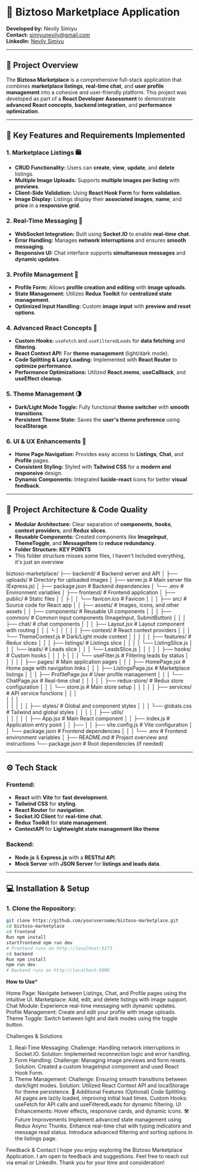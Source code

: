 # 🛒 Biztoso Marketplace Application

**Developed by:** Nevily Simiyu  
**Contact:** [simiyunevily@gmail.com](mailto:simiyunevily@gmail.com)  
**LinkedIn:** [Nevily Simiyu](https://www.linkedin.com/in/nevily-simiyu/)

---

## 🌟 **Project Overview**

The **Biztoso Marketplace** is a comprehensive full-stack application that combines **marketplace listings**, **real-time chat**, and **user profile management** into a cohesive and user-friendly platform. This project was developed as part of a **React Developer Assessment** to demonstrate **advanced React concepts**, **backend integration**, and **performance optimization**.

---

## 🎯 **Key Features and Requirements Implemented**

### 1. **Marketplace Listings 🛍️**
- **CRUD Functionality:** Users can **create**, **view**, **update**, and **delete** listings.
- **Multiple Image Uploads:** Supports **multiple images per listing** with **previews**.
- **Client-Side Validation:** Using **React Hook Form** for **form validation**.
- **Image Display:** Listings display their **associated images**, **name**, and **price** in a **responsive grid**.

### 2. **Real-Time Messaging 💬**
- **WebSocket Integration:** Built using **Socket.IO** to enable **real-time chat**.
- **Error Handling:** Manages **network interruptions** and ensures **smooth messaging**.
- **Responsive UI:** Chat interface supports **simultaneous messages** and **dynamic updates**.

### 3. **Profile Management 👤**
- **Profile Form:** Allows **profile creation and editing** with **image uploads**.
- **State Management:** Utilizes **Redux Toolkit** for **centralized state management**.
- **Optimized Input Handling:** Custom **image input** with **preview and reset options**.

### 4. **Advanced React Concepts 🚀**
- **Custom Hooks:** `useFetch` and `useFilteredLeads` for **data fetching** and **filtering**.
- **React Context API:** For **theme management** (light/dark mode).
- **Code Splitting & Lazy Loading:** Implemented with **React Router** to **optimize performance**.
- **Performance Optimizations:** Utilized **React.memo**, **useCallback**, and **useEffect** **cleanup**.

### 5. **Theme Management 🌗**
- **Dark/Light Mode Toggle:** Fully functional **theme switcher** with **smooth transitions**.
- **Persistent Theme State:** Saves the **user's theme preference** using **localStorage**.

### 6. **UI & UX Enhancements 🎨**
- **Home Page Navigation:** Provides easy access to **Listings**, **Chat**, and **Profile** pages.
- **Consistent Styling:** Styled with **Tailwind CSS** for a **modern and responsive** design.
- **Dynamic Components:** Integrated **lucide-react** icons for better **visual feedback**.

---

## 🚦 **Project Architecture & Code Quality**

- **Modular Architecture:** Clear separation of **components**, **hooks**, **context providers**, and **Redux slices**.
- **Reusable Components:** Created components like **ImageInput**, **ThemeToggle**, and **MessageItem** to **reduce redundancy**.
- **Folder Structure:**
**KEY POINTS**
 - This folder structure misses some files, I haven't included everything, it's just an overview
 
biztoso-marketplace/
├── backend/                      # Backend server and API
│   ├── uploads/                  # Directory for uploaded images
│   ├── server.js                 # Main server file (Express.js)
│   ├── package.json              # Backend dependencies
│   └── .env                      # Environment variables
│
├── frontend/                     # Frontend application
│   ├── public/                   # Static files
│   │   ├
│   │   └── favicon.ico           # Favicon
│   │
│   ├── src/                      # Source code for React app
│   │   ├── assets/               # Images, icons, and other assets
│   │   ├── components/           # Reusable UI components
│   │   │   ├── common/           # Common input components (ImageInput, SubmitButton)
│   │   │   ├── chat/           # chat components
│   │   │   ├── Layout.jsx        # Layout component with routing
│   │   │   └
│   │   │
│   │   ├── context/              # React context providers
│   │   │   └── ThemeContext.js   # Dark/Light mode context
│   │   │
│   │   ├── features/             # Redux slices
│   │   │   ├── listings/         # Listings slice
│   │   │   │   └── ListingSlice.js
│   │   │   └── leads/            # Leads slice
│   │   │       └── LeadsSlice.js
│   │   │
│   │   ├── hooks/                # Custom hooks
│   │   │   ├
│   │   │   └── useFilter.js      # Filtering leads by status
│   │   │
│   │   ├── pages/                # Main application pages
│   │   │   ├── HomePage.jsx      # Home page with navigation links
│   │   │   ├── ListingsPage.jsx  # Marketplace listings
│   │   │   ├── ProfilePage.jsx   # User profile management
│   │   │   └── ChatPage.jsx      # Real-time chat
│   │   │
│   │   ├── redux-store/          # Redux store configuration
│   │   │   └── store.js          # Main store setup
│   │   │
│   │   ├── services/             # API service functions
│   │   │   
│   │   │   
│   │   │
│   │   ├── styles/               # Global and component styles
│   │   │   └── globals.css         # Tailwind and global styles
│   │   │
│   │   ├── utils/               
│   │   │
│   │   ├── App.jsx               # Main React component
│   │   ├── index.js              # Application entry point
│   │   ├── 
│   │   ├── vite.config.js        # Vite configuration
│   │   └── package.json          # Frontend dependencies
│   │
│   └── .env                      # Frontend environment variables
│
├── README.md                     # Project overview and instructions
└── package.json                  # Root dependencies (if needed)









---

## ⚙️ **Tech Stack**

### Frontend:
- **React** with **Vite** for **fast development**.
- **Tailwind CSS** for **styling**.
- **React Router** for **navigation**.
- **Socket.IO Client** for **real-time chat**.
- **Redux Toolkit** for **state management**.
- **ContextAPI** for **Lightweight state management like theme**

### Backend:
- **Node.js** & **Express.js** with a **RESTful API**.
- **Mock Server** with **JSON Server** for **listings and leads data**.

---

## 💻 **Installation & Setup**

### 1. **Clone the Repository:**
```bash
git clone https://github.com/yourusername/biztoso-marketplace.git
cd biztoso-marketplace
cd frontend
Run npm install
startfrontend npm run dev
# Frontend runs on http://localhost:5173
cd backend
Run npm install
npm run dev
# Backend runs on http://localhost:5000

```


**How to Use***

Home Page: Navigate between Listings, Chat, and Profile pages using the intuitive UI.
Marketplace: Add, edit, and delete listings with image support.
Chat Module: Experience real-time messaging with dynamic updates.
Profile Management: Create and edit your profile with image uploads.
Theme Toggle: Switch between light and dark modes using the toggle button.


Challenges & Solutions
1. Real-Time Messaging:
Challenge: Handling network interruptions in Socket.IO.
Solution: Implemented reconnection logic and error handling.
2. Form Handling:
Challenge: Managing image previews and form resets.
Solution: Created a custom ImageInput component and used React Hook Form.
3. Theme Management:
Challenge: Ensuring smooth transitions between dark/light modes.
Solution: Utilized React Context API and localStorage for theme persistence.
🚀 Additional Features (Optional)
Code Splitting: All pages are lazily loaded, improving initial load times.
Custom Hooks: useFetch for API calls and useFilteredLeads for dynamic filtering.
UI Enhancements: Hover effects, responsive cards, and dynamic icons.
🛠 Future Improvements
Implement advanced state management using Redux Async Thunks.
Enhance real-time chat with typing indicators and message read status.
Introduce advanced filtering and sorting options in the listings page.

Feedback & Contact
I hope you enjoy exploring the Biztoso Marketplace Application. I am open to feedback and suggestions. Feel free to reach out via email or LinkedIn. Thank you for your time and consideration!




